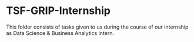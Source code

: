 # TSF-GRIP-Internship
 This folder consists of tasks given to us during the course of our internship as Data Science & Business Analytics intern.
